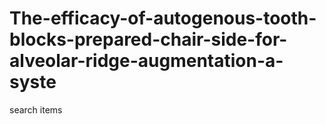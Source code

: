 # The-efficacy-of-autogenous-tooth-blocks-prepared-chair-side-for-alveolar-ridge-augmentation-a-syste
search items
